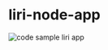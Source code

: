 # liri-node-app

<img src="https://heidijvr.github.io/images/movie-this-screenshot.png" alt="code sample liri app">
